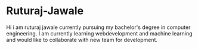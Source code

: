 # Ruturaj-Jawale
Hi i am ruturaj jawale currently pursuing my bachelor's degree in computer engineering. 
I am currently learning webdevelopment and machine learning and would like to collaborate with new team for development.
